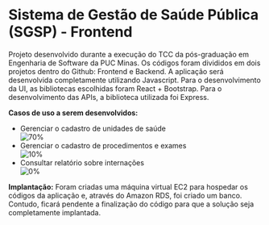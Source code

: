# Sistema de Gestão de Saúde Pública (SGSP) - Frontend

Projeto desenvolvido durante a execução do TCC da pós-graduação em Engenharia de Software da PUC Minas.
Os códigos foram divididos em dois projetos dentro do Github: Frontend e Backend. A aplicação será desenvolvida completamente utilizando Javascript.
Para o desenvolvimento da UI, as bibliotecas escolhidas foram React + Bootstrap.
Para o desenvolvimento das APIs, a biblioteca utilizada foi Express.

**Casos de uso a serem desenvolvidos:**
- Gerenciar o cadastro de unidades de saúde  
![70%](https://progress-bar.dev/70)
- Gerenciar o cadastro de procedimentos e exames  
![10%](https://progress-bar.dev/10)
- Consultar relatório sobre internações  
![0%](https://progress-bar.dev/0)

**Implantação:**
Foram criadas uma máquina virtual EC2 para hospedar os códigos da aplicação e, através do Amazon RDS, foi criado um banco. Contudo, ficará pendente a finalização do código para que a solução seja completamente implantada.
